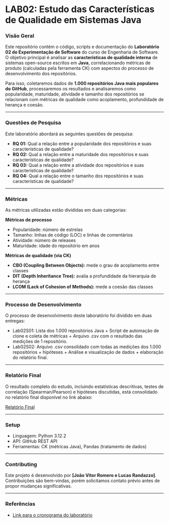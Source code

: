 # LAB02: Estudo das Características de Qualidade em Sistemas Java
[](https://github.com/o-romeroo/lab-experimentacao-02/tree/main)

### Visão Geral
[](https://github.com/o-romeroo/lab-experimentacao-02/tree/main#visão-geral)
Este repositório contém o código, scripts e documentação do **Laboratório 02 de Experimentação de Software** do curso de Engenharia de Software.  
O objetivo principal é analisar as **características de qualidade interna** de sistemas open-source escritos em **Java**, correlacionando métricas de produto (calculadas pela ferramenta CK) com aspectos do processo de desenvolvimento dos repositórios.

Para isso, coletaremos dados de **1.000 repositórios Java mais populares do GitHub**, processaremos os resultados e analisaremos como popularidade, maturidade, atividade e tamanho dos repositórios se relacionam com métricas de qualidade como acoplamento, profundidade de herança e coesão.

---

### Questões de Pesquisa
[](https://github.com/o-romeroo/lab-experimentacao-02/tree/main#questões-de-pesquisa)
Este laboratório abordará as seguintes questões de pesquisa:

- **RQ 01:** Qual a relação entre a popularidade dos repositórios e suas características de qualidade?
- **RQ 02:** Qual a relação entre a maturidade dos repositórios e suas características de qualidade?
- **RQ 03:** Qual a relação entre a atividade dos repositórios e suas características de qualidade?
- **RQ 04:** Qual a relação entre o tamanho dos repositórios e suas características de qualidade?

---

### Métricas
[](https://github.com/o-romeroo/lab-experimentacao-02/tree/main#métricas)
As métricas utilizadas estão divididas em duas categorias:

**Métricas de processo**
- Popularidade: número de estrelas
- Tamanho: linhas de código (LOC) e linhas de comentários
- Atividade: número de releases
- Maturidade: idade do repositório em anos

**Métricas de qualidade (via CK)**  
- **CBO (Coupling Between Objects):** mede o grau de acoplamento entre classes
- **DIT (Depth Inheritance Tree):** avalia a profundidade da hierarquia de herança
- **LCOM (Lack of Cohesion of Methods):** mede a coesão das classes

---

### Processo de Desenvolvimento
[](https://github.com/o-romeroo/lab-experimentacao-02/tree/main#processo-de-desenvolvimento)
O processo de desenvolvimento deste laboratório foi dividido em duas entregas:

- Lab02S01: Lista dos 1.000 repositórios Java + Script de automação de clone e coleta de métricas + Arquivo .csv com o resultado das medições de 1 repositório.
- Lab02S02: Arquivo .csv consolidado com todas as medições dos 1.000 repositórios + hipóteses + Análise e visualização de dados + elaboração do relatório final.

---

### Relatório Final
[](https://github.com/o-romeroo/lab-experimentacao-02/tree/main#relatório-final)
O resultado completo do estudo, incluindo estatísticas descritivas, testes de correlação (Spearman/Pearson) e hipóteses discutidas, está consolidado no relatório final disponível no link abaixo:

[Relatório Final](https://github.com/o-romeroo/lab-experimentacao-02/tree/main/docs/RelatórioFinalLab02-VersaoFinal.pdf)

---

### Setup
[](https://github.com/o-romeroo/lab-experimentacao-02/tree/main#setup)
- Linguagem: Python 3.12.2
- API: GitHub REST API
- Ferramentas: CK (métricas Java), Pandas (tratamento de dados)

---

### Contributing
[](https://github.com/o-romeroo/lab-experimentacao-02/tree/main#contributing)
Este projeto é desenvolvido por **[João Vitor Romero e Lucas Randazzo]**. Contribuições são bem-vindas, porém solicitamos contato prévio antes de propor mudanças significativas.

---

### Referências
[](https://github.com/o-romeroo/lab-experimentacao-02/tree/main#referências)
- [Link para o cronograma do laboratório](https://github.com/joaopauloaramuni/laboratorio-de-experimentacao-de-software/tree/main/CRONOGRAMA)


